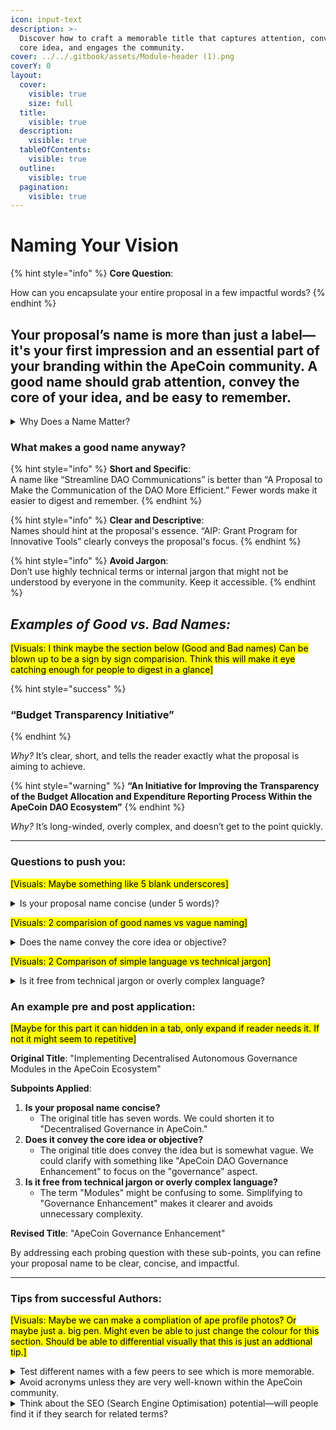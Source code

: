 ```yaml
---
icon: input-text
description: >-
  Discover how to craft a memorable title that captures attention, conveys your
  core idea, and engages the community.
cover: ../../.gitbook/assets/Module-header (1).png
coverY: 0
layout:
  cover:
    visible: true
    size: full
  title:
    visible: true
  description:
    visible: true
  tableOfContents:
    visible: true
  outline:
    visible: true
  pagination:
    visible: true
---
```


# Naming Your Vision

{% hint style="info" %}
**Core Question**:&#x20;

How can you encapsulate your entire proposal in a few impactful words?
{% endhint %}

## Your proposal’s name is more than just a label—it's your first impression and an essential part of your branding within the ApeCoin community. A good name should grab attention, convey the core of your idea, and be easy to remember.

<details>

<summary>Why Does a Name Matter?</summary>

**Make a good first Impression**: \
The name is the first thing people see. A compelling name will grab attention and make people want to learn more.

**Providing Clarity**: \
A good name helps people immediately understand what your proposal is about.

**Make it memorable**: \
A concise, meaningful name is easier to remember and reference in discussions, increasing the chances of it being shared.

</details>

### What makes a good name anyway?

{% hint style="info" %}
**Short and Specific**: \
A name like “Streamline DAO Communications” is better than “A Proposal to Make the Communication of the DAO More Efficient.” Fewer words make it easier to digest and remember.
{% endhint %}

{% hint style="info" %}
**Clear and Descriptive**: \
Names should hint at the proposal's essence. “AIP: Grant Program for Innovative Tools” clearly conveys the proposal's focus.
{% endhint %}

{% hint style="info" %}
**Avoid Jargon**: \
Don’t use highly technical terms or internal jargon that might not be understood by everyone in the community. Keep it accessible.
{% endhint %}

## _**Examples of Good vs. Bad Names:**_

<mark style="background-color:yellow;">\[Visuals: I think maybe the section below (Good and Bad names) Can be blown up to be a sign by sign comparision. Think this will make it eye catching enough for people to digest in a glance]</mark>

{% hint style="success" %}
### “Budget Transparency Initiative”
{% endhint %}

_Why?_ It’s clear, short, and tells the reader exactly what the proposal is aiming to achieve.

{% hint style="warning" %}
**“An Initiative for Improving the Transparency of the Budget Allocation and Expenditure Reporting Process Within the ApeCoin DAO Ecosystem”**
{% endhint %}

_Why?_ It’s long-winded, overly complex, and doesn’t get to the point quickly.

***

### **Questions to push you:**

<mark style="background-color:yellow;">\[Visuals: Maybe something like 5 blank underscores]</mark>

<details>

<summary>Is your proposal name concise (under 5 words)?</summary>

If not, break it back down into the fundamentals of what you're trying to address, keep it simple.&#x20;



**What to keep an eye on:**

* **Word Count Check**: Count the number of words in your proposed title. If it exceeds five, consider which words can be trimmed without losing meaning.
* **Word Efficiency**: Assess if each word in your title adds value. If a word can be removed without altering the meaning, it’s likely unnecessary.
* **Consider Synonyms**: Look for shorter synonyms that convey the same meaning, helping to reduce word count.

</details>

<mark style="background-color:yellow;">\[Visuals: 2 comparision of good names vs vague naming]</mark>

<details>

<summary>Does the name convey the core idea or objective?</summary>

If not, what bits are missing? break it down into the most basic fundamentals of what you're trying to achieve and build back up from there.

**What you should keep an eye on:**

* **Core Concept Identification**: Identify the primary goal or theme of your proposal. Ensure that your title reflects this clearly.
* **Keyword Focus**: Make sure the most important keyword(s) of your proposal are in the title. For example, if your proposal is about funding, include "funding" or "grant" in the title.
* **Avoid Ambiguity**: Ensure that your title doesn’t leave room for multiple interpretations. The reader should understand the main focus immediately.

</details>

<mark style="background-color:yellow;">\[Visuals: 2 Comparison of simple language vs technical jargon]</mark>

<details>

<summary>Is it free from technical jargon or overly complex language?</summary>

If not, how can you simplify the language to make it easier for anyone in the community to engage with it?

What you should keep an eye on:

* **Audience Awareness**: Consider your audience. Will someone outside your specific field understand the title? If not, simplify the language.
* **Plain Language Test**: Replace any industry-specific terms with plain language. If a term is necessary, consider using a simpler word or adding a brief definition elsewhere in the proposal.
* **Readability Check**: Read your title out loud. If it’s a mouthful or awkward to say, it might be too complex and should be simplified.

</details>

### **An example pre and post application:**

<mark style="background-color:yellow;">\[Maybe for this part it can hidden in a tab, only expand if reader needs it. If not it might seem to repetitive]</mark>

**Original Title**: "Implementing Decentralised Autonomous Governance Modules in the ApeCoin Ecosystem"

**Subpoints Applied**:

1. **Is your proposal name concise?**
   * The original title has seven words. We could shorten it to "Decentralised Governance in ApeCoin."
2. **Does it convey the core idea or objective?**
   * The original title does convey the idea but is somewhat vague. We could clarify with something like "ApeCoin DAO Governance Enhancement" to focus on the "governance" aspect.
3. **Is it free from technical jargon or overly complex language?**
   * The term "Modules" might be confusing to some. Simplifying to "Governance Enhancement" makes it clearer and avoids unnecessary complexity.

**Revised Title**: "ApeCoin Governance Enhancement"

By addressing each probing question with these sub-points, you can refine your proposal name to be clear, concise, and impactful.

***

### **Tips from successful Authors:**

<mark style="background-color:yellow;">\[Visuals: Maybe we can make a compliation of ape profile photos? Or maybe just a. big pen. Might even be able to just change the colour for this section. Should be able to differential visually that this is just an addtional tip.]</mark>

<details>

<summary>Test different names with a few peers to see which is more memorable.</summary>

When you share 2-3 different potential names, continue the conversation and then ask them to try and share back the name of your AIP; see which bits stuck and why.&#x20;

</details>

<details>

<summary>Avoid acronyms unless they are very well-known within the ApeCoin community.</summary>

Don't accidentally alienate people who want to engage but you have accidentally pushed out.

</details>

<details>

<summary>Think about the SEO (Search Engine Optimisation) potential—will people find it if they search for related terms?</summary>

Even inside of the forums, Discourse or on Discord, How easy would it be for someone to find it with 1 or 2 of the words in your AIP name?

</details>
